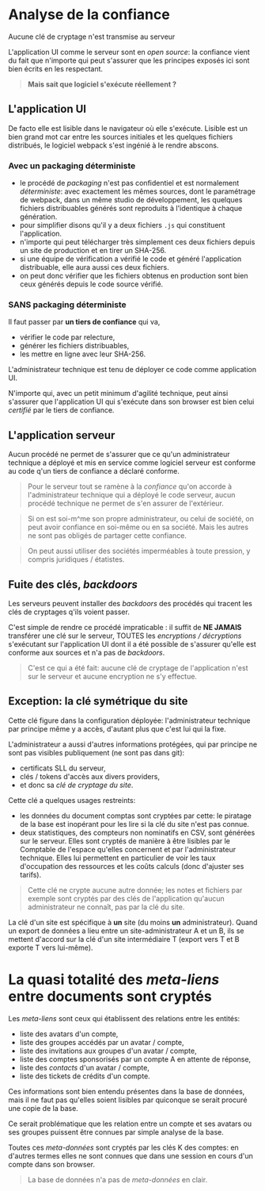 # Analyse de la confiance

Aucune clé de cryptage n'est transmise au serveur

L'application UI comme le serveur sont en _open source_: la confiance vient du fait que n'importe qui peut s'assurer que les principes exposés ici sont bien écrits en les respectant.

> **Mais sait que logiciel s'exécute réellement ?**

## L'application UI
De facto elle est lisible dans le navigateur où elle s'exécute. Lisible est un bien grand mot car entre les sources initiales et les quelques fichiers distribués, le logiciel webpack s'est ingénié à le rendre abscons.

### Avec un packaging déterministe
- le procédé de _packaging_ n'est pas confidentiel et est normalement _déterministe_: avec exactement les mêmes sources, dont le paramétrage de webpack, dans un même studio de développement, les quelques fichiers distribuables générés sont reproduits à l'identique à chaque génération.
- pour simplifier disons qu'il y a deux fichiers `.js` qui constituent l'application.
- n'importe qui peut télécharger très simplement ces deux fichiers depuis un site de production et en tirer un SHA-256.
- si une équipe de vérification a vérifié le code et généré l'application distribuable, elle aura aussi ces deux fichiers.
- on peut donc vérifier que les fichiers obtenus en production sont bien ceux générés depuis le code source vérifié.

### SANS packaging déterministe
Il faut passer par **un tiers de confiance** qui va,
- vérifier le code par relecture,
- générer les fichiers distribuables,
- les mettre en ligne avec leur SHA-256.

L'administrateur technique est tenu de déployer ce code comme application UI.

N'importe qui, avec un petit minimum d'agilité technique, peut ainsi s'assurer que l'application UI qui s'exécute dans son browser est bien celui _certifié_ par le tiers de confiance.

## L'application serveur
Aucun procédé ne permet de s'assurer que ce qu'un administrateur technique a déployé et mis en service comme logiciel serveur est conforme au code q'un tiers de confiance a déclaré conforme.

> Pour le serveur tout se ramène à la _confiance_ qu'on accorde à l'administrateur technique qui a déployé le code serveur, aucun procédé technique ne permet de s'en assurer de l'extérieur.

> Si on est soi-m^me son propre administrateur, ou celui de société, on peut avoir confiance en soi-même ou en sa société. Mais les autres ne sont pas obligés de partager cette confiance.

> On peut aussi utiliser des sociétés imperméables à toute pression, y compris juridiques / étatistes.

## Fuite des clés, _backdoors_
Les serveurs peuvent installer des _backdoors_ des procédés qui tracent les clés de cryptages q'ils voient passer.

C'est simple de rendre ce procédé impraticable : il suffit de **NE JAMAIS** transférer une clé sur le serveur, TOUTES les _encryptions / décryptions_ s'exécutant sur l'application UI dont il a été possible de s'assurer qu'elle est conforme aux sources et n'a pas de _backdoors_.

> C'est ce qui a été fait: aucune clé de cryptage de l'application n'est sur le serveur et aucune encryption ne s'y effectue.

## Exception: la clé symétrique du site
Cette clé figure dans la configuration déployée: l'administrateur technique par principe même y a accès, d'autant plus que c'est lui qui la fixe.

L'administrateur a aussi d'autres informations protégées, qui par principe ne sont pas visibles publiquement (ne sont pas dans git):
- certificats SLL du serveur,
- clés / tokens d'accès aux divers providers,
- et donc sa _clé de cryptage du site_.

Cette clé a quelques usages restreints:
- les données du document comptas sont cryptées par cette: le piratage de la base est inopérant pour les lire si la clé du site n'est pas connue.
- deux statistiques, des compteurs non nominatifs en CSV, sont générées sur le serveur. Elles sont cryptés de manière à être lisibles par le Comptable de l'espace qu'elles concernent et par l'administrateur technique. Elles lui permettent en particulier de voir les taux d'occupation des ressources et les coûts calculs (donc d'ajuster ses tarifs).

> Cette clé ne crypte aucune autre donnée; les notes et fichiers par exemple sont cryptés par des clés de l'application qu'aucun administrateur ne connaît, pas par la clé du site.

La clé d'un site est spécifique à **un** site (du moins **un** administrateur). Quand un export de données a lieu entre un site-administrateur A et un B, ils se mettent d'accord sur la clé d'un site intermédiaire  T (export vers T et B exporte T vers lui-même).

# La quasi totalité des _meta-liens_ entre documents sont cryptés
Les _meta-liens_ sont ceux qui établissent des relations entre les entités:
- liste des avatars d'un compte,
- liste des groupes accédés par un avatar / compte,
- liste des invitations aux groupes d'un avatar / compte,
- liste des comptes sponsorisés par un compte A en attente de réponse,
- liste des _contacts_ d'un avatar / compte,
- liste des tickets de crédits d'un compte.

Ces informations sont bien entendu présentes dans la base de données, mais il ne faut pas qu'elles soient lisibles par quiconque se serait procuré une copie de la base.

Ce serait problématique que les relation entre un compte et ses avatars ou ses groupes puissent être connues par simple analyse de la base.

Toutes ces _meta-données_ sont cryptés par les clés K des comptes: en d'autres termes elles ne sont connues que dans une session en cours d'un compte dans son browser.

> La base de données n'a pas de _meta-données_ en clair.
